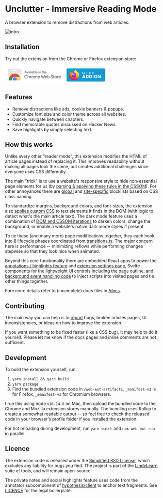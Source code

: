 # Unclutter - Immersive Reading Mode

A browser extension to remove distractions from web articles.

![intro](https://user-images.githubusercontent.com/23430759/171190664-b9927344-8ce5-4a78-9516-7bc638a3c425.gif)

## Installation

Try out the extension from the Chrome or Firefox extension store:

[<img src="./media/chrome-badge.png" height="60">](https://chrome.google.com/webstore/detail/unclutter-immersive-readi/ibckhpijbdmdobhhhodkceffdngnglpk)
[<img src="./media/firefox-badge.png" height="45" style="margin-bottom: 6px;">](https://addons.mozilla.org/en-GB/firefox/addon/lindylearn/)

## Features

-   Remove distractions like ads, cookie banners & popups.
-   Customize font size and color theme across all websites.
-   Quickly navigate between chapters.
-   Find memorable quotes discussed on Hacker News.
-   Save highlights by simply selecting text.

## How this works

Unlike every other "reader mode", this extension modifies the HTML of article pages instead of replacing it. This improves readability without making all pages look the same, but creates additional challenges since everyone uses CSS differently.

The main "trick" is to use a website's responsive style to hide non-essential page elements for us (by [parsing & applying these rules in the CSSOM](source/content-script/modifications/CSSOM/responsiveStyle.ts)).
For other annoyances there are [global](source/content-script/modifications/contentBlock.ts) and [site-specific](source/content-script/pageview/manualContentBlock.css) blocklists based on CSS class naming.

To standardize margins, background colors, and font-sizes, the extension also [applies custom CSS](source/content-script/modifications/DOM/textContainer.ts) to text elements it finds in the DOM (with logic to detect what's the main article text). The dark mode feature uses a combination of [DOM and CSSOM iterations](source/content-script/modifications/CSSOM/theme.ts) to darken colors, change the background, or enable a website's native dark mode styles if present.

To tie these (and many more) page modifications together, they each hook into 8 lifecycle phases coordinated from [transitions.ts](source/content-script/transitions.ts). The major concern here is performance -- minimizing reflows while performing changes stepwise so that they look nice when animated.

Beyond this core functionality there are embedded React apps to power the [annotations / highlights feature](source/sidebar/App.tsx) and [extension settings page](source/settings-page/Options.tsx), Svelte components for the [lightweight UI controls](source/overlay) including the page outline, and [background event handling code](source/background/events.ts) to inject scripts into visited pages and tie other things together.

Fore more details refer to (incomplete) docs files in [/docs](docs).

## Contributing

The main way you can help is to [report](https://github.com/lindylearn/unclutter/issues) bugs, broken articles pages, UI inconsistencies, or ideas on how to improve the extension.

If you want something to be fixed faster (like a CSS bug), it may help to do it yourself. Please let me know if the docs pages and inline comments are not sufficient.

## Development

To build the extension yourself, run:

1. `yarn install && yarn build`
2. `yarn package`
3. Find the bundled extension code in `/web-ext-artifacts`. `_manifest-v2` is for Firefox, `_manifest-v3` for Chromium browsers.

I run this using node `v16.14.0` on Mac, then upload the bundled code to the Chrome and Mozilla extension stores manually. The bundling uses Rollup to create a somewhat readable output -- so feel free to check the released code in your browser's profile folder if you installed the extension.

For hot reloading during development, run `yarn watch` and `npx web-ext run` in parallel.

## Licence

The extension code is released under the [Simplified BSD License](https://choosealicense.com/licenses/bsd-2-clause/), which excludes any liability for bugs you find. The project is part of the [LindyLearn](http://lindylearn.io/) suite of tools, and will remain open-source.

The private notes and social highlights feature uses code from the annotator subcomponent of [hypothesis/client](https://github.com/hypothesis/client) to anchor text fragments. See [LICENCE](https://github.com/lindylearn/annotations/blob/main/LICENCE) for the legal boilerplate.
